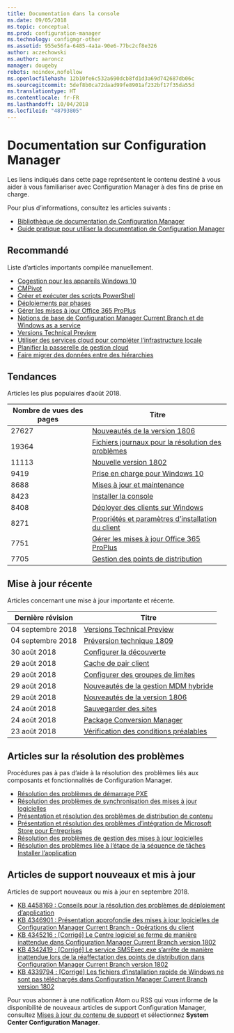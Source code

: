 ```yaml
---
title: Documentation dans la console
ms.date: 09/05/2018
ms.topic: conceptual
ms.prod: configuration-manager
ms.technology: configmgr-other
ms.assetid: 955e56fa-6485-4a1a-90e6-77bc2cf8e326
author: aczechowski
ms.author: aaroncz
manager: dougeby
robots: noindex,nofollow
ms.openlocfilehash: 12b10fe6c532a690dcb8fd1d3a69d742687db06c
ms.sourcegitcommit: 5def8b0ca72daad99fe8901af232bf17f35da55d
ms.translationtype: HT
ms.contentlocale: fr-FR
ms.lasthandoff: 10/04/2018
ms.locfileid: "48793805"
---
```

<!-- 
feature 1357546
This page displays in-console, under the Community workspace, Documentation node. 
-->


# <a name="configuration-manager-documentation"></a>Documentation sur Configuration Manager
Les liens indiqués dans cette page représentent le contenu destiné à vous aider à vous familiariser avec Configuration Manager à des fins de prise en charge. 

Pour plus d’informations, consultez les articles suivants :
- [Bibliothèque de documentation de Configuration Manager](https://docs.microsoft.com/sccm)  
- [Guide pratique pour utiliser la documentation de Configuration Manager](https://docs.microsoft.com/sccm/core/understand/use-docs)



## <a name="recommended"></a>Recommandé 
Liste d’articles importants compilée manuellement.

- [Cogestion pour les appareils Windows 10](/sccm/core/clients/manage/co-management-overview)  
- [CMPivot](/sccm/core/servers/manage/cmpivot)  
- [Créer et exécuter des scripts PowerShell](/sccm/apps/deploy-use/create-deploy-scripts)  
- [Déploiements par phases](/sccm/osd/deploy-use/create-phased-deployment-for-task-sequence)  
- [Gérer les mises à jour Office 365 ProPlus](/sccm/sum/deploy-use/manage-office-365-proplus-updates)  
- [Notions de base de Configuration Manager Current Branch et de Windows as a service](/sccm/core/understand/configuration-manager-and-windows-as-service)
- [Versions Technical Preview](/sccm/core/get-started/technical-preview)
- [Utiliser des services cloud pour compléter l’infrastructure locale](/sccm/core/understand/use-cloud-services)
- [Planifier la passerelle de gestion cloud](/sccm/core/clients/manage/plan-cloud-management-gateway)
- [Faire migrer des données entre des hiérarchies](/sccm/core/migration/migrate-data-between-hierarchies)



## <a name="trending"></a>Tendances
Articles les plus populaires d’août 2018.

| Nombre de vues des pages | Titre | 
| ----- | ----- | 
| 27627 | [Nouveautés de la version 1806](/sccm/core/plan-design/changes/whats-new-in-version-1806) |
| 19364 | [Fichiers journaux pour la résolution des problèmes](/sccm/core/plan-design/hierarchy/log-files) |
| 11113 | [Nouvelle version 1802](/sccm/core/plan-design/changes/whats-new-in-version-1802) |
| 9419 | [Prise en charge pour Windows 10](/sccm/core/plan-design/configs/support-for-windows-10) |
| 8688 | [Mises à jour et maintenance](/sccm/core/servers/manage/updates) |
| 8423 | [Installer la console](/sccm/core/servers/deploy/install/install-consoles) |
| 8408 | [Déployer des clients sur Windows](/sccm/core/clients/deploy/deploy-clients-to-windows-computers) |
| 8271 | [Propriétés et paramètres d’installation du client](/sccm/core/clients/deploy/about-client-installation-properties) |
| 7751 | [Gérer les mises à jour Office 365 ProPlus](/sccm/sum/deploy-use/manage-office-365-proplus-updates) |
| 7705 | [Gestion des points de distribution](/sccm/core/servers/deploy/configure/install-and-configure-distribution-points) |



## <a name="recently-updated"></a>Mise à jour récente
Articles concernant une mise à jour importante et récente.

| Dernière révision | Titre | 
|-----|-----|
| 04 septembre 2018 | [Versions Technical Preview](/sccm/core/get-started/technical-preview) |
| 04 septembre 2018 | [Préversion technique 1809](/sccm/core/get-started/capabilities-in-technical-preview-1809) |
| 30 août 2018 | [Configurer la découverte](/sccm/core/servers/deploy/configure/configure-discovery-methods) |
| 29 août 2018 | [Cache de pair client](/sccm/core/plan-design/hierarchy/client-peer-cache) |
| 29 août 2018 | [Configurer des groupes de limites](/sccm/core/servers/deploy/configure/boundary-groups) |
| 29 août 2018 | [Nouveautés de la gestion MDM hybride](/sccm/mdm/understand/whats-new-in-hybrid-mobile-device-management) |
| 29 août 2018 | [Nouveautés de la version 1806](/sccm/core/plan-design/changes/whats-new-in-version-1806) |
| 24 août 2018 | [Sauvegarder des sites](/sccm/core/servers/manage/backup-and-recovery) |
| 24 août 2018 | [Package Conversion Manager](/sccm/apps/pcm/package-conversion-manager) |
| 23 août 2018 | [Vérification des conditions préalables](/sccm/core/servers/deploy/install/list-of-prerequisite-checks) |



## <a name="troubleshooting-articles"></a>Articles sur la résolution des problèmes
Procédures pas à pas d’aide à la résolution des problèmes liés aux composants et fonctionnalités de Configuration Manager.

- [Résolution des problèmes de démarrage PXE](https://support.microsoft.com/help/10082)
- [Résolution des problèmes de synchronisation des mises à jour logicielles](https://support.microsoft.com/help/10059)
- [Présentation et résolution des problèmes de distribution de contenu](https://support.microsoft.com/help/4000401)
- [Présentation et résolution des problèmes d’intégration de Microsoft Store pour Entreprises](https://support.microsoft.com/help/4010214)
- [Résolution des problèmes de gestion des mises à jour logicielles](https://support.microsoft.com/help/10680)
- [Résolution des problèmes liée à l’étape de la séquence de tâches Installer l’application](https://support.microsoft.com/help/18408/)



## <a name="new-and-updated-support-articles"></a>Articles de support nouveaux et mis à jour
Articles de support nouveaux ou mis à jour en septembre 2018.

- [KB 4458169 : Conseils pour la résolution des problèmes de déploiement d’application](https://support.microsoft.com/help/4458169)  
- [KB 4346901 : Présentation approfondie des mises à jour logicielles de Configuration Manager Current Branch - Opérations du client ](https://support.microsoft.com/help/4346901)  
- [KB 4345216 : [Corrigé] Le Centre logiciel se ferme de manière inattendue dans Configuration Manager Current Branch version 1802](https://support.microsoft.com/help/4345216)  
- [KB 4342419 : [Corrigé] Le service SMSExec.exe s’arrête de manière inattendue lors de la réaffectation des points de distribution dans Configuration Manager Current Branch version 1802](https://support.microsoft.com/help/4342419)  
- [KB 4339794 : [Corrigé] Les fichiers d’installation rapide de Windows ne sont pas téléchargés dans Configuration Manager Current Branch version 1802](https://support.microsoft.com/help/4339794)  


Pour vous abonner à une notification Atom ou RSS qui vous informe de la disponibilité de nouveaux articles de support Configuration Manager, consultez [Mises à jour du contenu de support](https://support.microsoft.com/help/4089498/) et sélectionnez **System Center Configuration Manager**.  

